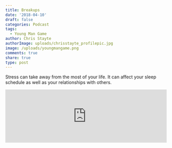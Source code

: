 ```yaml
---
title: Breakups
date: '2018-04-10'
draft: false
categories: Podcast
tags:
  - Young Man Game
author: Chris Stayte
authorImage: uploads/chrisstayte_profilepic.jpg
image: /uploads/youngmangame.png
comments: true
share: true
type: post
---
```

Stress can take away from the most of your life. It can affect your sleep schedule as well as your relationships with others. 

<iframe width="100%" height="166" scrolling="no" frameborder="no" src="https://w.soundcloud.com/player/?url=https%3A//api.soundcloud.com/tracks/427889061&amp;color=ff5500"></iframe>
